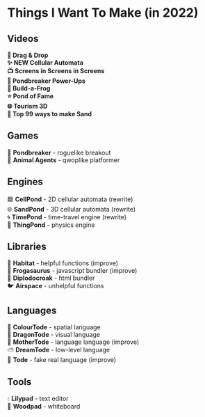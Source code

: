 # Things I Want To Make (in 2022)

## Videos
**🐉 Drag & Drop<br>
✨ NEW Cellular Automata<br>
📺 Screens in Screens in Screens<br>
🤖 Pondbreaker Power-Ups<br>
🐸 Build-a-Frog<br>
⭐ Pond of Fame<br>
🌐 Tourism 3D<br>
🎩 Top 99 ways to make Sand<br>**

## Games
🤖 **Pondbreaker** - roguelike breakout<br>
🚨 **Animal Agents** - qwoplike platformer<br>

## Engines
🟦 **CellPond** - 2D cellular automata (rewrite)<br>
🌐 **SandPond** - 3D cellular automata (rewrite)<br>
🌀 **TimePond** - time-travel engine (rewrite)<br>
💨 **ThingPond** - physics engine<br>

## Libraries
🌱 **Habitat** - helpful functions (improve)<br>
🦖 **Frogasaurus** - javascript bundler (improve)<br>
🦕 **Diplodocroak** - html bundler<br>
🐦 **Airspace** - unhelpful functions<br>

## Languages
🌈 **ColourTode** - spatial language<br>
🐉 **DragonTode** - visual language<br>
👑 **MotherTode** - language language (improve)<br>
⛅ **DreamTode** - low-level language<br>
🐸 **Tode** - fake real language (improve)<br>

## Tools
💧 **Lilypad** - text editor<br>
🌳 **Woodpad** - whiteboard<br>
